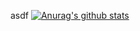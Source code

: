 
asdf
[![Anurag's github stats](https://github-readme-stats.vercel.app/api?username=jarvisgg)](https://github.com/JarvisGG)
